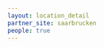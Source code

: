 ```yaml
---
layout: location_detail
partner_site: saarbrucken
people: true
---
```


[//]: # (See _data/2025/Saarbrücken for the .yml files that control the distinct people lists on this page. Update those fils for faculty, speakers, TAs, and participants when possible.)